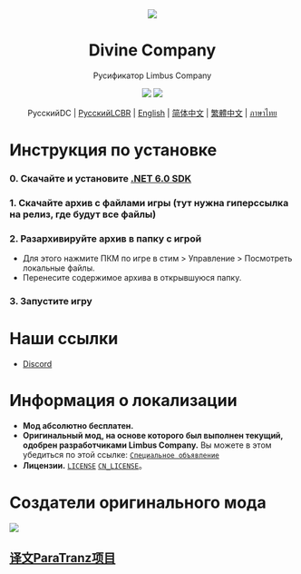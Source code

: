 <div align="center">
<a href="https://github.com/LocalizeLimbusCompany/LocalizeLimbusCompany">
   <img src="https://avatars.githubusercontent.com/u/129521269" />
</a>

# Divine Company
Русификатор Limbus Company

[![](https://img.shields.io/github/downloads/LocalizeLimbusCompany/LocalizeLimbusCompany/total.svg?label=Placeholder)](../../releases)
[![](https://img.shields.io/github/release/LocalizeLimbusCompany/LocalizeLimbusCompany.svg?label=Placeholder)](../../releases/latest)

РусскийDC | [РусскийLCBR](https://github.com/Crescent-Corporation/LimbusCompanyBusRUS) | [English](./.github/EN_README.md) | [简体中文](https://github.com/LocalizeLimbusCompany/LocalizeLimbusCompany) | [繁體中文](https://github.com/SmallYuanSY/LocalizeLimbusCompany) | [ภาษาไทย](https://github.com/1ookilo/LocalizeLimbusCompanyTH)
</div>

# Инструкция по установке
### 0. Скачайте и установите [.NET 6.0 SDK](https://dotnet.microsoft.com/en-us/download/dotnet/thank-you/sdk-6.0.406-windows-x64-installer)
### 1. Скачайте архив с файлами игры (тут нужна гиперссылка на релиз, где будут все файлы)
### 2. Разархивируйте архив в папку с игрой
   - Для этого нажмите ПКМ по игре в стим > Управление > Посмотреть локальные файлы.
   - Перенесите содержимое архива в открывшуюся папку.
### 3. Запустите игру
# Наши ссылки
- [Discord]([https://jq.qq.com/?_wv=1027&k=5NE6Kvg2](https://discord.gg/SSZFWE4X)) 
# Информация о локализации
- **Мод абсолютно бесплатен.** 
- **Оригинальный мод, на основе которого был выполнен текущий, одобрен разработчиками Limbus Company.** Вы можете в этом убедиться по этой ссылке: [`Специальное объявление`](https://github.com/orgs/LocalizeLimbusCompany/discussions/70)
- **Лицензии.** [`LICENSE`](./LICENSE) [`CN_LICENSE`](./.github/CN_LICENSE)。
# Создатели оригинального мода
<a href="https://github.com/LocalizeLimbusCompany/LocalizeLimbusCompany/graphs/contributors">
  <img src="https://contrib.rocks/image?repo=LocalizeLimbusCompany/LocalizeLimbusCompany" />
</a>

## [译文ParaTranz项目](https://paratranz.cn/projects/6860/leaderboard)
